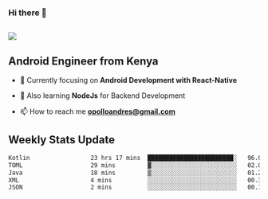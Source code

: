 ### Hi there 👋
<h2 align="left"><img src="https://readme-typing-svg.herokuapp.com?color=000000&lines=I'm+Andrew+Opollo😊;Welcome+to+my+Github😜"> </h2>

## Android Engineer from Kenya


- 🌱 Currently focusing on **Android Development with React-Native**

- 🔭 Also learning **NodeJs** for Backend Development

- 📫 How to reach me **opolloandres@gmail.com**


## Weekly Stats Update
<!--START_SECTION:waka-->

```txt
Kotlin                 23 hrs 17 mins  ████████████████████████░   96.07 %
TOML                   29 mins         ▓░░░░░░░░░░░░░░░░░░░░░░░░   02.02 %
Java                   18 mins         ▒░░░░░░░░░░░░░░░░░░░░░░░░   01.25 %
XML                    4 mins          ░░░░░░░░░░░░░░░░░░░░░░░░░   00.34 %
JSON                   2 mins          ░░░░░░░░░░░░░░░░░░░░░░░░░   00.16 %
```

<!--END_SECTION:waka-->



